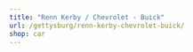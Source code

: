 ```yaml
---
title: "Renn Kerby / Chevrolet - Buick"
url: /gettysburg/renn-kerby-chevrolet-buick/
shop: car
---
```

